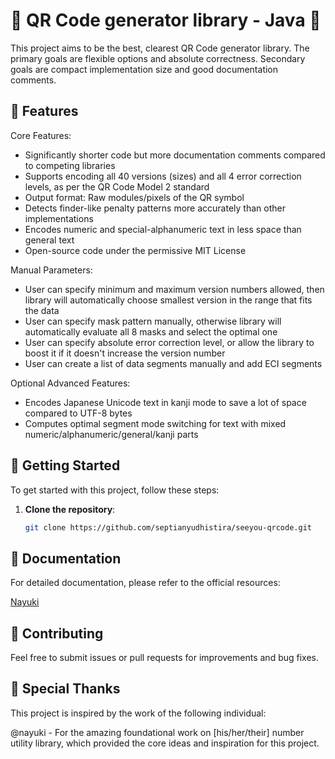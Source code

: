 # 🌟 QR Code generator library - Java 🌟

This project aims to be the best, clearest QR Code generator library. The primary goals are flexible options and absolute correctness. Secondary goals are compact implementation size and good documentation comments.

## 📌 Features
Core Features:
- Significantly shorter code but more documentation comments compared to competing libraries
- Supports encoding all 40 versions (sizes) and all 4 error correction levels, as per the QR Code Model 2 standard
- Output format: Raw modules/pixels of the QR symbol
- Detects finder-like penalty patterns more accurately than other implementations
- Encodes numeric and special-alphanumeric text in less space than general text
- Open-source code under the permissive MIT License

Manual Parameters:
- User can specify minimum and maximum version numbers allowed, then library will automatically choose smallest version in the range that fits the data
- User can specify mask pattern manually, otherwise library will automatically evaluate all 8 masks and select the optimal one
- User can specify absolute error correction level, or allow the library to boost it if it doesn't increase the version number
- User can create a list of data segments manually and add ECI segments

Optional Advanced Features:
- Encodes Japanese Unicode text in kanji mode to save a lot of space compared to UTF-8 bytes
- Computes optimal segment mode switching for text with mixed numeric/alphanumeric/general/kanji parts

## 🚀 Getting Started

To get started with this project, follow these steps:

1. **Clone the repository**:
   ```bash
   git clone https://github.com/septianyudhistira/seeyou-qrcode.git

## 📘 Documentation
For detailed documentation, please refer to the official resources:

[Nayuki](https://www.nayuki.io/page/qr-code-generator-library)

## 👥 Contributing
Feel free to submit issues or pull requests for improvements and bug fixes.

## 🎉 Special Thanks
This project is inspired by the work of the following individual:

@nayuki - For the amazing foundational work on [his/her/their] number utility library, which provided the core ideas and inspiration for this project.

